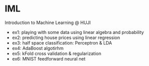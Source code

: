 # IML
 Introduction to Machine Learning @ HUJI
 
 * ex1: playing with some data using linear algebra and probability
 * ex2: predicting house prices using linear regression
 * ex3: half space classification: Perceptron & LDA 
 * ex4: AdaBoost algotirhm
 * ex5: kFold cross validation & regularization
 * ex6: MNIST feedforward neural net
